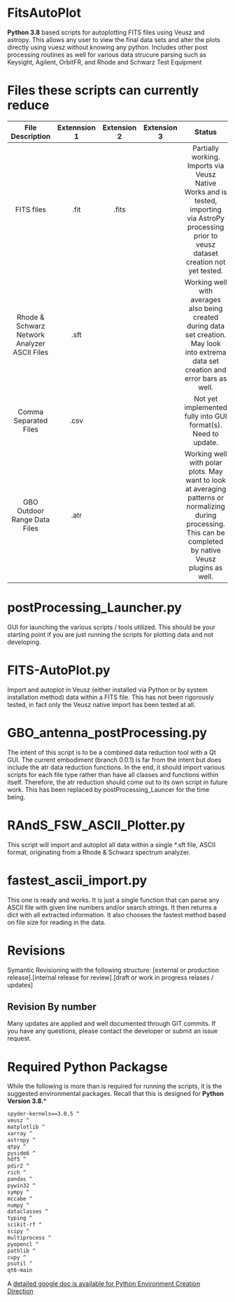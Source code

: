 # FitsAutoPlot
**Python 3.8** based scripts for autoplotting FITS files using Veusz and astropy. This allows any user to view the final data sets and alter the plots directly using vuesz without knowing any python. Includes other post processing routines as well for various data strucure parsing such as Keysight, Agilent, OrbitFR, and Rhode and Schwarz Test Equipment

# Files these scripts can currently reduce


| File Description | Extennsion 1 | Extension 2| Extension 3 | Status |
| :----: | :----: | :----: | :----: | :----: |
| FITS files | .fit | .fits | | Partially working. Imports via Veusz Native Works and is tested, importing via AstroPy processing prior to veusz dataset creation not yet tested. |
| Rhode & Schwarz Network Analyzer ASCII Files | .sft | | | Working well with averages also being created during data set creation. May look into extrema data set creation and error bars as well. |
| Comma Separated Files | .csv | | | Not yet implemented fully into GUI format(s). Need to update. |
| GBO Outdoor Range Data Files | .atr | | | Working well with polar plots. May want to look at averaging patterns or normalizing during processing. This can be completed by native Veusz plugins as well. |


# postProcessing_Launcher.py
GUI for launching the various scripts / tools utilized. 
This should be your starting point if you are just running the scripts for plotting data and not developing.

# FITS-AutoPlot.py
Import and autoplot in Veusz (either installed via Python or by system installation method) data within a FITS file.
This has not been rigorously tested, in fact only the Veusz native import has been tested at all.


# GBO_antenna_postProcessing.py
The intent of this script is to be a combined data reduction tool with a Qt GUI.
The current embodiment (branch 0.0.1) is far from the intent but does include the atr data reduction functions.
In the end, it should import various scripts for each file type rather than have all classes and functions within itself.
Therefore, the atr reduction should come out to its own script in future work.
This has been replaced by postProcessing_Launcer for the time being.


# RAndS_FSW_ASCII_Plotter.py
This script will import and autoplot all data within a single *.sft file, ASCII format, originating from a Rhode & Schwarz spectrum analyzer.

# fastest_ascii_import.py
This one is ready and works. It is just a single function that can parse any ASCII file with given line numbers and/or search strings. It then returns a dict with all extracted information.
It also chooses the fastest method based on file size for reading in the data.


# Revisions
Symantic Revisioning with the following structure: [external or production release].[internal release for review].[draft or work in progress relases / updates]

## Revision By number
Many updates are applied and well documented through GIT commits. If you have any questions, please contact the developer or submit an issue request.

# Required Python Packagse
While the following is more than is required for running the scripts, it is the suggested environmental packages.
Recall that this is designed for **Python Version 3.8.***

````bash
spyder-kernels==3.0.5 ^
veusz ^
matplotlib ^
xarray ^
astropy ^
qtpy ^
pyside6 ^
hdf5 ^
pdir2 ^
rich ^
pandas ^
pywin32 ^
sympy ^
mccabe ^
numpy ^
dataclasses ^
typing ^
scikit-rf ^
scipy ^
multiprocess ^
pyopencl ^
pathlib ^
cupy ^
psutil ^
qt6-main
````

A [detailed google doc is available for Python Environment Creation Direction](<https://docs.google.com/document/d/1roQzx02ZDnD8I1MvyUEJWbL53ArOPD9zG1YbmjY1jFs/edit?usp=sharing>)

